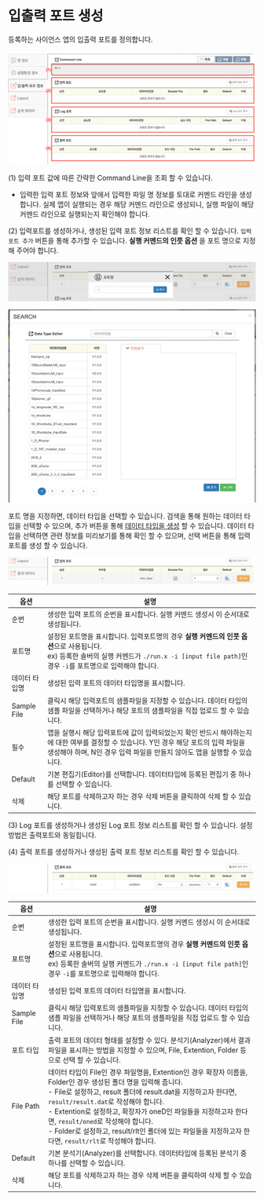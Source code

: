 
# 입출력 포트 생성
등록하는 사이언스 앱의 입출력 포트를 정의합니다.

![입출력포트 정보](/images/solverdev/08/image5.png)

(1) 입력 포트 값에 따른 간략한 Command Line을 조회 할 수 있습니다.

- 입력한 입력 포트 정보와 앞에서 입력한 파일 명 정보를 토대로 커멘드 라인을 생성합니다. 실제 앱이 실행되는 경우 해당 커멘드 라인으로 생성되니, 실행 파일이 해당 커멘드 라인으로 실행되는지 확인해야 합니다.

(2) 입력포트를 생성하거나, 생성된 입력 포트 정보 리스트를 확인 할 수 있습니다. ```입력 포트 추가``` 버튼을 통해 추가할 수 있습니다. **실행 커멘드의 인풋 옵션** 을 포트 명으로 지정해 주어야 합니다.

![입력포트 생성](/images/solverdev/08/image7.png)

![입력포트 생성](/images/solverdev/08/image8.png)

포트 명을 지정하면, 데이터 타입을 선택할 수 있습니다. 검색을 통해 원하는 데이터 타입을 선택할 수 있으며, 추가 버튼을 통해 [데이터 타입을 생성](../05_Datatype/00_Introduction.md) 할 수 있습니다. 데이터 타입을 선택하면 관련 정보를 미리보기를 통해 확인 할 수 있으며, 선택 버튼을 통해 입력 포트를 생성 할 수 있습니다.

![입력포트 생성](/images/solverdev/08/inputport.png)

|옵션|설명|
|--|--|
|순번|생성한 입력 포트의 순번을 표시합니다. 실행 커멘드 생성시 이 순서대로 생성됩니다.|
|포트명|설정된 포트명을 표시합니다. 입력포트명의 경우 **실행 커멘드의 인풋 옵션**으로 사용됩니다. <br>ex) 등록한 솔버의 실행 커멘드가 ```./run.x -i [input file path]```인 경우 ```-i```를 포트명으로 입력해야 합니다.|
|데이터 타입명|생성된 입력 포트의 데이터 타입명을 표시합니다.|
|Sample File|클릭시 해당 입력포트의 샘플파일을 지정할 수 있습니다. 데이터 타입의 샘플 파일을 선택하거나 해당 포트의 샘플파일을 직접 업로드 할 수 있습니다.|
|필수|앱을 실행시 해당 입력포트에 값이 입력되었는지 확인 반드시 해야하는지에 대한 여부를 결정할 수 있습니다. Y인 경우 해당 포트의 입력 파일을 생성해야 하며, N인 경우 입력 파일을 만들지 않아도 앱을 실행할 수 있습니다.|
|Default|기본 편집기(Editor)를 선택합니다. 데이터타입에 등록된 편집기 중 하나를 선택할 수 있습니다.|
|삭제| 해당 포트를 삭제하고자 하는 경우 삭제 버튼을 클릭하여 삭제 할 수 있습니다.|

(3) Log 포트를 생성하거나 생성된 Log 포트 정보 리스트를 확인 할 수 있습니다. 설정 방법은 출력포트와 동일힙니다.

(4) 출력 포트를 생성하거나 생성된 출력 포트 정보 리스트를 확인 할 수 있습니다.


![레이아웃 설정](/images/solverdev/08/image6.png)

|옵션|설명|
|--|--|
|순번|생성한 입력 포트의 순번을 표시합니다. 실행 커멘드 생성시 이 순서대로 생성됩니다.|
|포트명|설정된 포트명을 표시합니다. 입력포트명의 경우 **실행 커멘드의 인풋 옵션**으로 사용됩니다. <br>ex) 등록한 솔버의 실행 커멘드가 ```./run.x -i [input file path]```인 경우 ```-i```를 포트명으로 입력해야 합니다.|
|데이터 타입명|생성된 입력 포트의 데이터 타입명을 표시합니다.|
|Sample File|클릭시 해당 입력포트의 샘플파일을 지정할 수 있습니다. 데이터 타입의 샘플 파일을 선택하거나 해당 포트의 샘플파일을 직접 업로드 할 수 있습니다.|
|포트 타입|출력 포트의 데이터 형태를 설정할 수 있다. 분석기(Analyzer)에서 결과 파일을 표시하는 방법을 지정할 수 있으며, File, Extention, Folder 등으로 선택 할 수 있습니다.|
|File Path| 데이터 타입이 File인 경우 파일명을, Extention인 경우 확장자 이름을, Folder인 경우 생성된 폴더 명을 입력해 줍니다. <br> - File로 설정하고, result 폴더에 result.dat을 지정하고자 한다면, ```result/result.dat```로 작성해야 합니다. <br> - Extention로 설정하고, 확장자가 oneD인 파일들을 지정하고자 한다면, ```result/oned```로 작성해야 합니다.  <br> - Folder로 설정하고, result/rlt인 폴더에 있는 파일들을 지정하고자 한다면, ```result/rlt```로 작성해야 합니다.  |
|Default|기본 분석기(Analyzer)를 선택합니다. 데이터타입에 등록된 분석기 중 하나를 선택할 수 있습니다.|
|삭제| 해당 포트를 삭제하고자 하는 경우 삭제 버튼을 클릭하여 삭제 할 수 있습니다.|
